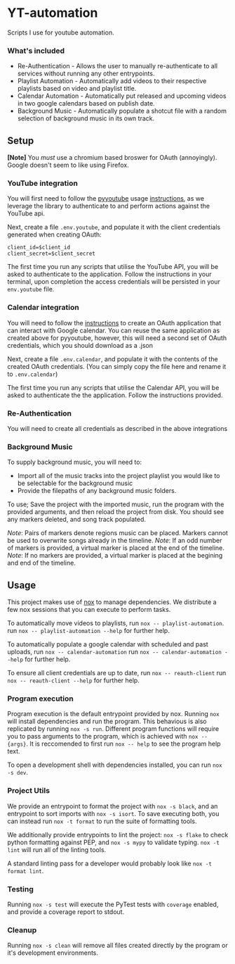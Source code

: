 # YT-automation
Scripts I use for youtube automation.

### What's included
- Re-Authentication   - Allows the user to manually re-authenticate to all services without running any other entrypoints.
- Playlist Automation - Automatically add videos to their respective playlists based on video and playlist title. 
- Calendar Automation - Automatically put released and upcoming videos in two google calendars based on publish date.
- Background Music    - Automatically populate a shotcut file with a random selection of background music in its own track.

## Setup

**[Note]** You *must* use a chromium based broswer for OAuth (annoyingly). Google doesn't seem to like using Firefox.

### YouTube integration
You will first need to follow the [pyyoutube](https://github.com/sns-sdks/python-youtube) usage [instructions](https://sns-sdks.lkhardy.cn/python-youtube/getting_started/), as we leverage the library to authenticate to and perform actions against the YouTube api.

Next, create a file `.env.youtube`, and populate it with the client credentials generated when creating OAuth:
```
client_id=$client_id
client_secret=$client_secret
```

The first time you run any scripts that utilise the YouTube API, you will be asked to authenticate to the application. Follow the instructions in your terminal, upon completion the access credentials will be persisted in your `env.youtube` file.

### Calendar integration
You will need to follow the [instructions](https://developers.google.com/calendar/api/quickstart/python) to create an OAuth application that can interact with Google calendar. You can reuse the same application as created above for pyyoutube, however, this will need a second set of OAuth credentials, which you should download as a .json

Next, create a file `.env.calendar`, and populate it with the contents of the created OAuth credentials. (You can simply copy the file here and rename it to `.env.calendar`)

The first time you run any scripts that utilise the Calendar API, you will be asked to authenticate the the application. Follow the instructions provided.

### Re-Authentication
You will need to create all credentials as described in the above integrations

### Background Music
To supply background music, you will need to:
- Import all of the music tracks into the project playlist you would like to be selectable for the background music
- Provide the filepaths of any background music folders.

To use; Save the project with the imported music, run the program with the provided arguments, and then reload the project from disk. You should see any markers deleted, and song track populated.

*Note*: Pairs of markers denote regions music can be placed. Markers cannot be used to overwrite songs already in the timeline.
*Note*: If an odd number of markers is provided, a virtual marker is placed at the end of the timeline.
*Note*: If no markers are provided, a virtual marker is placed at the begining and end of the timeline.

## Usage

This project makes use of [nox](https://nox.thea.codes/en/stable/index.html) to manage dependencies. We distribute a few nox sessions that you can execute to perform tasks.

To automatically move videos to playlists, run `nox -- playlist-automation`.
    run `nox -- playlist-automation --help` for further help.

To automatically populate a google calendar with scheduled and past uploads, run `nox -- calendar-automation`
    run `nox -- calendar-automation --help` for further help.

To ensure all client credentials are up to date, run `nox -- reauth-client`
    run `nox -- reauth-client --help` for further help.

### Program execution

Program execution is the default entrypoint provided by nox. Running `nox` will install dependencies and run the program.
This behavious is also replicated by running `nox -s run`.
Different program functions will require you to pass arguments to the program, which is achieved with `nox -- {args}`. It is reccomended to first run `nox -- help` to see the program help text.

To open a development shell with dependencies installed, you can run `nox -s dev`.

### Project Utils

We provide an entrypoint to format the project with `nox -s black`, and an entrypoint to sort imports with `nox -s isort`. To save executing both, you can instead run `nox -t format` to run the suite of formatting tools.

We additionally provide entrypoints to lint the project: `nox -s flake` to check python formatting against PEP, and `nox -s mypy` to validate typing. `nox -t lint` will run all of the linting tools.

A standard linting pass for a developer would probably look like `nox -t format lint`.

### Testing

Running `nox -s test` will execute the PyTest tests with `coverage` enabled, and provide a coverage report to stdout.

### Cleanup

Running `nox -s clean` will remove all files created directly by the program or it's development environments.
